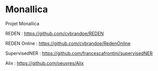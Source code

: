 # Monallica
Projet Monallica

REDEN : https://github.com/cvbrandoe/REDEN

REDEN Online : https://github.com/cvbrandoe/RedenOnline

SupervisedNER : https://github.com/francescafrontini/supervisedNER

Alix : https://github.com/oeuvres/Alix
